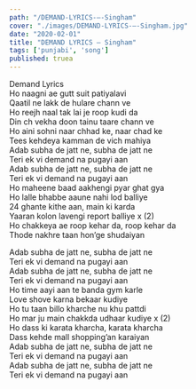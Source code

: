 ```yaml
---
path: "/DEMAND-LYRICS-–-Singham"
cover: "./images/DEMAND-LYRICS-–-Singham.jpg"
date: "2020-02-01"
title: "DEMAND LYRICS – Singham"
tags: ['punjabi', 'song']
published: truea
---
```

  
Demand Lyrics  
Ho naagni ae gutt suit patiyalavi  
Qaatil ne lakk de hulare chann ve  
Ho reejh naal tak lai je roop kudi da  
Din ch vekha doon tainu taare chann ve  
Ho aini sohni naar chhad ke, naar chad ke  
Tees kehdeya kamman de vich mahiya  
Adab subha de jatt ne, subha de jatt ne  
Teri ek vi demand na pugayi aan  
Adab subha de jatt ne, subha de jatt ne  
Teri ek vi demand na pugayi aan  
Ho maheene baad aakhengi pyar ghat gya  
Ho lalle bhabbe aaune nahi lod balliye  
24 ghante kithe aan, main ki karda  
Yaaran kolon lavengi report balliye x (2)  
Ho chakkeya ae roop kehar da, roop kehar da  
Thode nakhre taan hon’ge shudaiyan  
  
  
  
  
  
  
Adab subha de jatt ne, subha de jatt ne  
Teri ek vi demand na pugayi aan  
Adab subha de jatt ne, subha de jatt ne  
Teri ek vi demand na pugayi aan  
Ho time aayi aan te banda gym karle  
Love shove karna bekaar kudiye  
Ho tu taan billo kharche nu khu pattdi  
Ho mar ju main chakkda udhaar kudiye x (2)  
Ho dass ki karata kharcha, karata kharcha  
Dass kehde mall shopping’an karaiyan  
Adab subha de jatt ne, subha de jatt ne  
Teri ek vi demand na pugayi aan  
Adab subha de jatt ne, subha de jatt ne  
Teri ek vi demand na pugayi aan  
